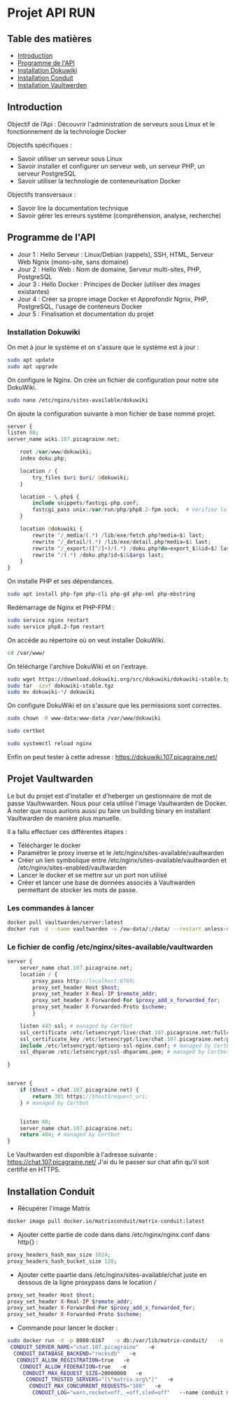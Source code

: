 # Projet API RUN

## Table des matières

- [Introduction](#introduction)
- [Programme de l'API](#programme-de-lapi)
- [Installation Dokuwiki](#installation-dokuwiki)
- [Installation Conduit](#installation-conduit-)
- [Installation Vaultwerden](#projet-vaultwarden)


## Introduction
Objectif de l’Api : Découvrir l'administration de serveurs sous Linux et le fonctionnement de la technologie Docker

Objectifs spécifiques :
* Savoir utiliser un serveur sous Linux
* Savoir installer et configurer un serveur web, un serveur PHP, un serveur PostgreSQL
* Savoir utiliser la technologie de conteneurisation Docker

Objectifs transversaux :
* Savoir lire la documentation technique
* Savoir gérer les erreurs système (compréhension, analyse, recherche)



## Programme de l'API
- Jour 1 : Hello Serveur : Linux/Debian (rappels), SSH, HTML, Serveur Web Ngnix (mono-site, sans domaine)
- Jour 2 : Hello Web : Nom de domaine, Serveur multi-sites, PHP, PostgreSQL
- Jour 3 : Hello Docker : Principes de Docker (utiliser des images existantes)
- Jour 4 : Créer sa propre image Docker et Approfondir Ngnix, PHP, PostgreSQL, l'usage de conteneurs Docker
- Jour 5 : Finalisation et documentation du projet

### Installation Dokuwiki

On met à jour le système et on s'assure que le système est à jour :

```bash
sudo apt update
sudo apt upgrade
```

On configure le Nginx. On crée un fichier de configuration pour notre site DokuWiki. 

```bash
sudo nano /etc/nginx/sites-available/dokuwiki
```


On ajoute la configuration suivante à mon fichier de base nommé projet. 

```php
server {
listen 80;
server_name wiki.107.picagraine.net;  

    root /var/www/dokuwiki;
    index doku.php;

    location / {
        try_files $uri $uri/ @dokuwiki;
    }

    location ~ \.php$ {
        include snippets/fastcgi-php.conf;
        fastcgi_pass unix:/var/run/php/php8.2-fpm.sock;  # Vérifiez la version de PHP
    }

    location @dokuwiki {
        rewrite ^/_media/(.*) /lib/exe/fetch.php?media=$1 last;
        rewrite ^/_detail/(.*) /lib/exe/detail.php?media=$1 last;
        rewrite ^/_export/([^/]+)/(.*) /doku.php?do=export_$1&id=$2 last;
        rewrite ^/(.*) /doku.php?id=$1&$args last;
    }
}
```

On installe PHP et ses dépendances.

```bash
sudo apt install php-fpm php-cli php-gd php-xml php-mbstring
```

Redémarrage de Nginx et PHP-FPM :

```bash
sudo service nginx restart
sudo service php8.2-fpm restart 
```

On accéde au répertoire où on veut installer DokuWiki.

```bash
cd /var/www/
```

On télécharge l'archive DokuWiki et on l'extraye.

```bash
sudo wget https://download.dokuwiki.org/src/dokuwiki/dokuwiki-stable.tgz
sudo tar -xzvf dokuwiki-stable.tgz
sudo mv dokuwiki-*/ dokuwiki
```

On configure DokuWiki et on s'assure que les permissions sont correctes.

```bash
sudo chown -R www-data:www-data /var/www/dokuwiki

sudo certbot 

sudo systemctl reload nginx
```

Enfin on peut tester à cette adresse : https://dokuwiki.107.picagraine.net/


## Projet Vaultwarden

Le but du projet est d'installer et d'heberger un gestionnaire de mot de passe Vaultwwarden.
Nous pour cela utilisé l'image Vaultwarden de Docker. À noter que nous aurions aussi pu faire un building binary en installant Vaultwarden de manière plus manuelle.

Il a fallu effectuer ces différentes étapes : 
* Télécharger le docker 
* Paramétrer le proxy inverse et le /etc/nginx/sites-available/vaultwarden
* Créer un lien symbolique entre /etc/nginx/sites-available/vaultwarden et  /etc/nginx/sites-enabled/vaultwarden
* Lancer le docker et se mettre sur un port non utilisé
* Créer et lancer une base de données associés à Vaultwarden permettant de stocker les mots de passe.

### Les commandes à lancer 
```bash
docker pull vaultwarden/server:latest
docker run -d --name vaultwarden -v /vw-data/:/data/ --restart unless-stopped -p 6769:80 -e ROCKET_DATABASES="{postgresql://bitwarden:coucou@postgres-bitwarden/bitwarden}" vaultwarden/server:latest

```
### Le fichier de config /etc/nginx/sites-available/vaultwarden
```php
server {
    server_name chat.107.picagraine.net;
    location / {
        proxy_pass http://localhost:6769;
        proxy_set_header Host $host;
        proxy_set_header X-Real-IP $remote_addr;
        proxy_set_header X-Forwarded-For $proxy_add_x_forwarded_for;
        proxy_set_header X-Forwarded-Proto $scheme;
        }

    listen 443 ssl; # managed by Certbot
    ssl_certificate /etc/letsencrypt/live/chat.107.picagraine.net/fullchain.pem; # managed by Certbot
    ssl_certificate_key /etc/letsencrypt/live/chat.107.picagraine.net/privkey.pem; # managed by Certbot
    include /etc/letsencrypt/options-ssl-nginx.conf; # managed by Certbot
    ssl_dhparam /etc/letsencrypt/ssl-dhparams.pem; # managed by Certbot

}


server {
    if ($host = chat.107.picagraine.net) {
        return 301 https://$host$request_uri;
    } # managed by Certbot


    listen 80;
    server_name chat.107.picagraine.net;
    return 404; # managed by Certbot
}
```

Le Vaultwarden est disponible à l'adresse suivante : https://chat.107.picagraine.net/
J'ai du le passer sur chat afin qu'il soit certifié en HTTPS.

## Installation Conduit 

* Récupérer l'image Matrix

```bash
docker image pull docker.io/matrixconduit/matrix-conduit:latest

```

* Ajouter cette partie de code dans dans /etc/nginx/nginx.conf dans http{} :

```php
proxy_headers_hash_max_size 1024;
proxy_headers_hash_bucket_size 128;
```

* Ajouter cette paartie dans /etc/nginx/sites-available/chat juste en dessous de la ligne proxypass dans le location /

```php
proxy_set_header Host $host;
proxy_set_header X-Real-IP $remote_addr;
proxy_set_header X-Forwarded-For $proxy_add_x_forwarded_for;
proxy_set_header X-Forwarded-Proto $scheme;
```

* Commande pour lancer le docker : 
```bash
sudo docker run -d -p 8080:6167   -v db:/var/lib/matrix-conduit/   -e
 CONDUIT_SERVER_NAME="chat.107.picagraine"   -e
  CONDUIT_DATABASE_BACKEND="rocksdb"   -e
   CONDUIT_ALLOW_REGISTRATION=true   -e
    CONDUIT_ALLOW_FEDERATION=true   -e
     CONDUIT_MAX_REQUEST_SIZE=20000000   -e
      CONDUIT_TRUSTED_SERVERS="[\"matrix.org\"]"   -e
       CONDUIT_MAX_CONCURRENT_REQUESTS="100"   -e
        CONDUIT_LOG="warn,rocket=off,_=off,sled=off"   --name conduit matrixconduit/matrix-conduit:latest
```



